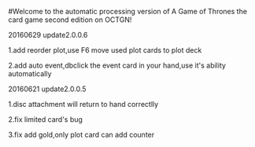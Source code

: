 #Welcome to the automatic processing version of A Game of Thrones the card game second edition on OCTGN!

20160629 update2.0.0.6

1.add reorder plot,use F6 move used plot cards to plot deck

2.add auto event,dbclick the event card in your hand,use it's ability automatically



20160621 update2.0.0.5

1.disc attachment will return to hand correctlly

2.fix limited card's bug

3.fix add gold,only plot card can add counter
